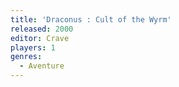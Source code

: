 ```yaml
---
title: 'Draconus : Cult of the Wyrm'
released: 2000
editor: Crave
players: 1
genres:
  - Aventure
---
```

